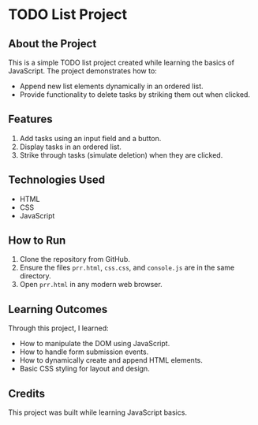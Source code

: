
<!DOCTYPE html>
<html lang="en">
<head>
  <meta charset="UTF-8">
  <meta name="viewport" content="width=device-width, initial-scale=1.0">
  
</head>
<body>
  <h1>TODO List Project</h1>

  <h2>About the Project</h2>
  <p>This is a simple TODO list project created while learning the basics of JavaScript. The project demonstrates how to:</p>
  <ul>
    <li>Append new list elements dynamically in an ordered list.</li>
    <li>Provide functionality to delete tasks by striking them out when clicked.</li>
  </ul>

  <h2>Features</h2>
  <ol>
    <li>Add tasks using an input field and a button.</li>
    <li>Display tasks in an ordered list.</li>
    <li>Strike through tasks (simulate deletion) when they are clicked.</li>
  </ol>

  <h2>Technologies Used</h2>
  <ul>
    <li>HTML</li>
    <li>CSS</li>
    <li>JavaScript</li>
  </ul>

  <h2>How to Run</h2>
  <ol>
    <li>Clone the repository from GitHub.</li>
    <li>Ensure the files <code>prr.html</code>, <code>css.css</code>, and <code>console.js</code> are in the same directory.</li>
    <li>Open <code>prr.html</code> in any modern web browser.</li>
  </ol>

  <h2>Learning Outcomes</h2>
  <p>Through this project, I learned:</p>
  <ul>
    <li>How to manipulate the DOM using JavaScript.</li>
    <li>How to handle form submission events.</li>
    <li>How to dynamically create and append HTML elements.</li>
    <li>Basic CSS styling for layout and design.</li>
  </ul>

  <h2>Credits</h2>
  <p>This project was built while learning JavaScript basics.</p>
</body>
</html>
